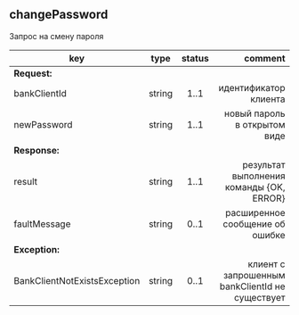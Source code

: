## changePassword

Запрос на смену пароля

key | type | status | comment
--- | ---- | :----: | ---:
**Request:** | | |
bankClientId | string | 1..1 | идентификатор клиента
newPassword | string | 1..1 | новый пароль в открытом виде
**Response:** | | |
result | string | 1..1 | результат выполнения команды {OK, ERROR}
faultMessage | string | 0..1 | расширенное сообщение об ошибке
**Exception:** | | |
BankClientNotExistsException | string | 0..1 | клиент с запрошенным bankClientId не существует
